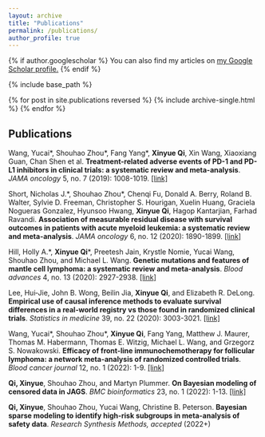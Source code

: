 ```yaml
---
layout: archive
title: "Publications"
permalink: /publications/
author_profile: true
---
```


{% if author.googlescholar %}
  You can also find my articles on <u><a href="{{author.googlescholar}}">my Google Scholar profile</a>.</u>
{% endif %}

{% include base_path %}

{% for post in site.publications reversed %}
  {% include archive-single.html %}
{% endfor %}

## Publications 

Wang, Yucai\*, Shouhao Zhou\*, Fang Yang\*, **Xinyue Qi**, Xin Wang, Xiaoxiang Guan, Chan Shen et al. **Treatment-related adverse events of PD-1 and PD-L1 inhibitors in clinical trials: a systematic review and meta-analysis**. *JAMA oncology* 5, no. 7 (2019): 1008-1019. [[link]](https://jamanetwork.com/journals/jamaoncology/fullarticle/2731143)

Short, Nicholas J.\*, Shouhao Zhou\*, Chenqi Fu, Donald A. Berry, Roland B. Walter, Sylvie D. Freeman, Christopher S. Hourigan,  Xuelin Huang, Graciela Nogueras Gonzalez, Hyunsoo Hwang, **Xinyue Qi**, Hagop Kantarjian, Farhad Ravandi. **Association of measurable residual disease with survival outcomes in patients with acute myeloid leukemia: a systematic review and meta-analysis**. *JAMA oncology* 6, no. 12 (2020): 1890-1899. [[link]](https://jamanetwork.com/journals/jamaoncology/fullarticle/2771199)

Hill, Holly A.\*, **Xinyue Qi**\*, Preetesh Jain, Krystle Nomie, Yucai Wang, Shouhao Zhou, and Michael L. Wang. **Genetic mutations and features of mantle cell lymphoma: a systematic review and meta-analysis**. *Blood advances* 4, no. 13 (2020): 2927-2938. [[link]](https://doi.org/10.1182/bloodadvances.2019001350)

Lee, Hui‐Jie, John B. Wong, Beilin Jia, **Xinyue Qi**, and Elizabeth R. DeLong. **Empirical use of causal inference methods to evaluate survival differences in a real‐world registry vs those found in randomized clinical trials**. *Statistics in medicine* 39, no. 22 (2020): 3003-3021. [[link]](https://doi.org/10.1002/sim.8581)

Wang, Yucai\*, Shouhao Zhou\*, **Xinyue Qi**, Fang Yang, Matthew J. Maurer, Thomas M. Habermann, Thomas E. Witzig, Michael L. Wang, and Grzegorz S. Nowakowski. **Efficacy of front-line immunochemotherapy for follicular lymphoma: a network meta-analysis of randomized controlled trials**. *Blood cancer journal* 12, no. 1 (2022): 1-9. [[link]](https://doi.org/10.1038/s41408-021-00598-x)

**Qi, Xinyue**, Shouhao Zhou, and Martyn Plummer. **On Bayesian modeling of censored data in JAGS**. *BMC bioinformatics* 23, no. 1 (2022): 1-13. [[link]](https://doi.org/10.1186/s12859-021-04496-8)

**Qi, Xinyue**, Shouhao Zhou, Yucai Wang, Christine B. Peterson. **Bayesian sparse modeling to identify high-risk subgroups in meta-analysis of safety data**. *Research Synthesis Methods, accepted* (2022+)

